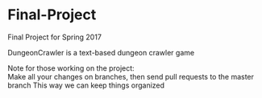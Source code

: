 # Final-Project
Final Project for Spring 2017

DungeonCrawler is a text-based dungeon crawler game

Note for those working on the project:<br>
Make all your changes on branches, then send pull requests to the master branch
This way we can keep things organized
